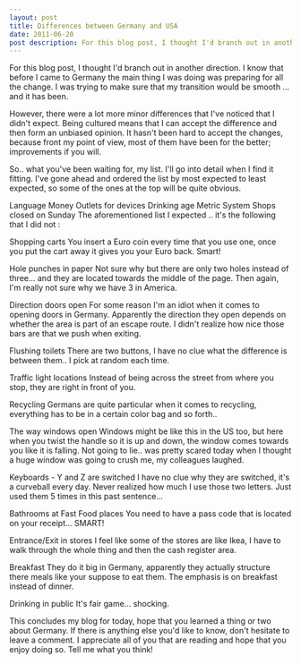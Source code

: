 ```yaml
---
layout: post
title: Differences between Germany and USA
date: 2011-06-20
post description: For this blog post, I thought I'd branch out in another direction. I know that before I came to Germany the main thing I was doing was preparing for all the change. I was trying to make sure that my transition would be smooth ... and it has been.
---
```

For this blog post, I thought I'd branch out in another direction. I know that before I came to Germany the main thing I was doing was preparing for all the change. I was trying to make sure that my transition would be smooth ... and it has been.

However, there were a lot more minor differences that I've noticed that I didn't expect. Being cultured means that I can accept the difference and then form an unbiased opinion. It hasn't been hard to accept the changes, because front my point of view, most of them have been for the better; improvements if you will.

So.. what you've been waiting for, my list. I'll go into detail when I find it fitting. I've gone ahead and ordered the list by most expected to least expected, so some of the ones at the top will be quite obvious.

Language
Money
Outlets for devices
Drinking age
Metric System
Shops closed on Sunday
The aforementioned list I expected .. it's the following that I did not :

Shopping carts
You insert a Euro coin every time that you use one, once you put the cart away it gives you your Euro back. Smart!

Hole punches in paper
Not sure why but there are only two holes instead of three... and they are located towards the middle of the page. Then again, I'm really not sure why we have 3 in America.

Direction doors open
For some reason I'm an idiot when it comes to opening doors in Germany. Apparently the direction they open depends on whether the area is part of an escape route. I didn't realize how nice those bars are that we push when exiting.

Flushing toilets
There are two buttons, I have no clue what the difference is between them.. I pick at random each time.

Traffic light locations
Instead of being across the street from where you stop, they are right in front of you.

Recycling
Germans are quite particular when it comes to recycling, everything has to be in a certain color bag and so forth..

The way windows open
Windows might be like this in the US too, but here when you twist the handle so it is up and down, the window comes towards you like it is falling. Not going to lie.. was pretty scared today when I thought a huge window was going to crush me, my colleagues laughed.

Keyboards - Y and Z are switched
I have no clue why they are switched, it's a curveball every day. Never realized how much I use those two letters. Just used them 5 times in this past sentence...

Bathrooms at Fast Food places
You need to have a pass code that is located on your receipt... SMART!

Entrance/Exit in stores
I feel like some of the stores are like Ikea, I have to walk through the whole thing and then the cash register area.

Breakfast
They do it big in Germany, apparently they actually structure there meals like your suppose to eat them. The emphasis is on breakfast instead of dinner.

Drinking in public
It's fair game... shocking.



This concludes my blog for today, hope that you learned a thing or two about Germany. If there is anything else you'd like to know, don't hesitate to leave a comment. I appreciate all of you that are reading and hope that you enjoy doing so. Tell me what you think!
